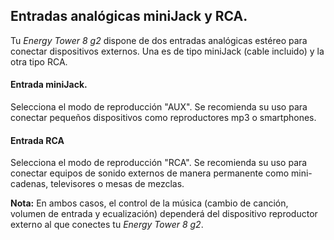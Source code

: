 ## Entradas analógicas miniJack y RCA.

Tu *Energy Tower 8 g2* dispone de dos entradas analógicas estéreo para conectar dispositivos externos. Una es de tipo miniJack (cable incluido) y la otra tipo RCA. 

#### Entrada miniJack.
Selecciona el modo de reproducción "AUX". Se recomienda su uso para conectar pequeños dispositivos como reproductores mp3 o smartphones. 

#### Entrada RCA
Selecciona el modo de reproducción "RCA". Se recomienda su uso para conectar equipos de sonido externos de manera permanente como mini-cadenas, televisores o mesas de mezclas. 

**Nota:** En ambos casos, el control de la música (cambio de canción, volumen de entrada y ecualización) dependerá del dispositivo reproductor externo al que conectes tu *Energy Tower 8 g2*.


